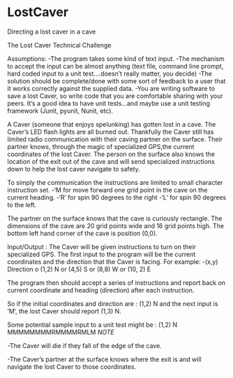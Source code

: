 LostCaver
=========

Directing a lost caver in a cave

The Lost Caver Technical Challenge

Assumptions:
-The program takes some kind of text input.
-The mechanism to accept the input can be almost anything (text file, command line prompt, hard coded input to a unit test....doesn’t really matter, you decide)
-The solution should be complete/done with some sort of feedback to a user that it works correctly against the supplied data.
-You are writing software to save a lost Caver, so write code that you are comfortable sharing with your peers. 
It’s a good idea to have unit tests...and maybe use a unit testing framework (Junit, pyunit, Nunit, etc).

A Caver (someone that enjoys spelunking) has gotten lost in a cave. The Caver’s LED flash lights are all burned out. Thankfully the Caver still has limited radio communication with their caving partner on the surface. Their partner knows, through the magic of specialized GPS,the current coordinates of the lost Caver. The person on the surface also knows the location of the exit out of the cave and will send specialized instructions down to help the lost caver navigate to safety.

To simply the communication the instructions are limited to small character instruction set.
-‘M for move forward one grid point in the cave on the current heading.
-‘R’ for spin 90 degrees to the right 
-‘L’ for spin 90 degrees to the left.

The partner on the surface knows that the cave is curiously rectangle.
The dimensions of the cave are 20 grid points wide and 16 grid points high.
The bottom left hand corner of the cave is position (0,0).

Input/Output : 
The Caver will be given instructions to turn on their specialized GPS. The first input to the program will be the current coordinates and the direction that the Caver is facing. For example:
-(x,y) Direction 
	o (1,2) N or (4,5) S or (8,8) W or (10, 2) E

The program then should accept a series of instructions and report back on current coordinate and heading (direction) after each instruction. 

So if the initial coordinates and direction are : (1,2) N and the next input is ‘M’, the lost Caver should report (1,3) N.

Some potential sample input to a unit test might be : (1,2) N MMMMMMMMRMMMMRMLM
*NOTE*

-The Caver will die if they fall of the edge of the cave.

-The Caver’s partner at the surface knows where the exit is and will navigate the lost Caver to those coordinates.
